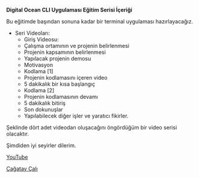 **Digital Ocean CLI Uygulaması Eğitim Serisi İçeriği**

Bu eğitimde başından sonuna kadar bir terminal uygulaması hazırlayacağız.

 - Seri Videoları:
   * Giriş Videosu:
    - Çalışma ortamının ve projenin belirlenmesi
    - Projenin kapsamının belirlenmesi
    - Yapılacak projenin demosu
    - Motivasyon
   * Kodlama [1]
    - Projenin kodlamasını içeren video
    - 5 dakikalık bir kısa başlangıç
   * Kodlama [2]
    - Projenin kodlamasının devamı
    - 5 dakikalık bitiriş
   * Son dokunuşlar
    - Yapılabilecek diğer işler ve yaratıcı fikirler.


Şeklinde dört adet videodan oluşacağını öngördüğüm bir video serisi olacaktır.

Şimdiden iyi seyirler dilerim.

[YouTube](https://www.youtube.com/channel/UCHqSJVhWoSU-Pf1RuC-rFUQ)

[Çağatay Çalı](https://github.com/cagataycal)
